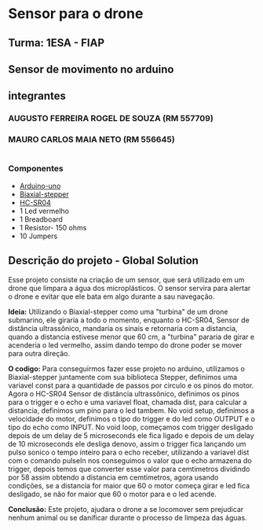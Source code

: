 # Sensor para o drone
## Turma: 1ESA - FIAP
## Sensor de movimento no arduino 

## integrantes
### AUGUSTO FERREIRA ROGEL DE SOUZA (RM 557709)
### MAURO CARLOS MAIA NETO (RM 556645)
#
### Componentes 
- [Arduino-uno](https://docs.wokwi.com/pt-BR/parts/wokwi-arduino-uno)
- [Biaxial-stepper](https://docs.wokwi.com/pt-BR/parts/wokwi-biaxial-stepper)
- [HC-SR04](https://docs.wokwi.com/pt-BR/parts/wokwi-hc-sr04)
- 1 Led vermelho
- 1 Breadboard
- 1 Resistor- 150 ohms
- 10 Jumpers

## Descrição do projeto - Global Solution
<p>Esse projeto consiste na criação de um sensor, que será utilizado em um drone que limpara a água dos microplásticos. O sensor servira para alertar o drone e evitar que ele bata em algo durante a sau navegação.</p>

<p><b>Ideia:</b> Utilizando o Biaxial-stepper como uma "turbina" de um drone submarino, ele giraria a todo o momento, enquanto o HC-SR04, Sensor de distância ultrassônico, mandaria os sinais e retornaria com a distancia, quando a distancia estivese menor que 60 cm, a "turbina" pararia de girar e acenderia o led vermelho, assim dando tempo do drone poder se mover para outra direção.</p>

<p><b>O codigo:</b> Para conseguirmos fazer esse projeto no arduino, utilizamos o Biaxial-stepper juntamente com sua biblioteca Stepper, definimos uma variavel const para a quantidade de passos por circulo e os pinos do motor. Agora o HC-SR04 Sensor de distância ultrassônico, definimos os pinos para o trigger e o echo e uma variavel float, chamada dist, para calcular a distancia, definimos um pino para o led tambem. No void setup, definimos a velocidade do motor, definimos o tipo do trigger e do led como OUTPUT e o tipo do echo como INPUT. No void loop, começamos com trigger desligado depois de um delay de 5 microseconds ele fica ligado e depois de um delay de 10 microseconds ele desliga denovo, assim o trigger fica lançando um pulso sonico o tempo inteiro para o echo receber, utilizando a variavel dist com o comando pulseIn nos conseguimos o valor que o echo armazena do trigger, depois temos que converter esse valor para cemtimetros dividindo por 58 assim obtendo a distancia em cemtimetros, agora usando condições, se a distancia for maior que 60 o motor começa girar e led fica desligado, se não for maior que 60 o motor para e o led acende.</p>

<p><b>Conclusão:</b> Este projeto, ajudara o drone a se locomover sem prejudicar nenhum animal ou se danificar durante o processo de limpeza das águas.</p>